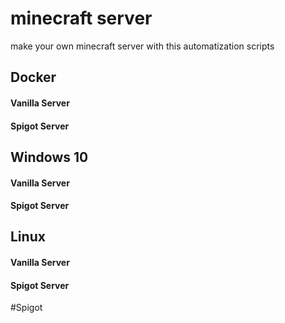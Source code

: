 # minecraft server
 make your own minecraft server with this automatization scripts


## Docker

#### Vanilla Server
#### Spigot Server

## Windows 10

#### Vanilla Server
#### Spigot Server

## Linux

#### Vanilla Server
#### Spigot Server




#Spigot
<!--stackedit_data:
eyJoaXN0b3J5IjpbLTExMTkzMzI3MTMsMTM0NDA4NjkyMl19
-->